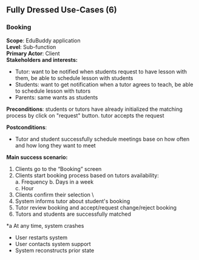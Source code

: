 ## Fully Dressed Use-Cases (6)

### Booking 
**Scope**: EduBuddy application \
**Level**: Sub-function \
**Primary Actor**: Client \
**Stakeholders and interests:**
* Tutor: want to be notified when students request to have lesson with them, be able to schedule lesson with students
* Students: want to get notification when a tutor agrees to teach, be able to schedule lesson with tutors 
* Parents: same wants as students


**Preconditions**: students or tutors have already initialized the matching process by click on "request" button. tutor accepts 
the request 

**Postconditions**:
* Tutor and student successfully schedule meetings base on how often and how long they want to meet

**Main success scenario:**
1. Clients go to the “Booking” screen
2. Clients start booking process based on tutors availability: \
   a. Frequency 
   b. Days in a week           
   c. Hour
3. Clients confirm their selection \
4. System informs tutor about student's booking
5. Tutor review booking and accept/request change/reject booking 
6. Tutors and students are successfully matched

*a At any time, system crashes
* User restarts system
* User contacts system support
* System reconstructs prior state
